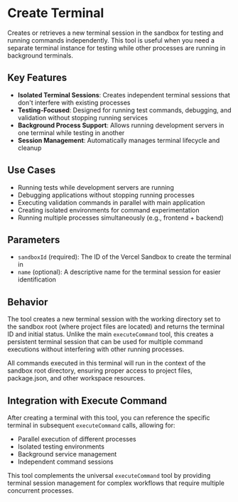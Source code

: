 # Create Terminal

Creates or retrieves a new terminal session in the sandbox for testing and running commands independently. This tool is useful when you need a separate terminal instance for testing while other processes are running in background terminals.

## Key Features

- **Isolated Terminal Sessions**: Creates independent terminal sessions that don't interfere with existing processes
- **Testing-Focused**: Designed for running test commands, debugging, and validation without stopping running services
- **Background Process Support**: Allows running development servers in one terminal while testing in another
- **Session Management**: Automatically manages terminal lifecycle and cleanup

## Use Cases

- Running tests while development servers are running
- Debugging applications without stopping running processes  
- Executing validation commands in parallel with main application
- Creating isolated environments for command experimentation
- Running multiple processes simultaneously (e.g., frontend + backend)

## Parameters

- `sandboxId` (required): The ID of the Vercel Sandbox to create the terminal in
- `name` (optional): A descriptive name for the terminal session for easier identification

## Behavior

The tool creates a new terminal session with the working directory set to the sandbox root (where project files are located) and returns the terminal ID and initial status. Unlike the main `executeCommand` tool, this creates a persistent terminal session that can be used for multiple command executions without interfering with other running processes.

All commands executed in this terminal will run in the context of the sandbox root directory, ensuring proper access to project files, package.json, and other workspace resources.

## Integration with Execute Command

After creating a terminal with this tool, you can reference the specific terminal in subsequent `executeCommand` calls, allowing for:
- Parallel execution of different processes
- Isolated testing environments
- Background service management
- Independent command sessions

This tool complements the universal `executeCommand` tool by providing terminal session management for complex workflows that require multiple concurrent processes.
